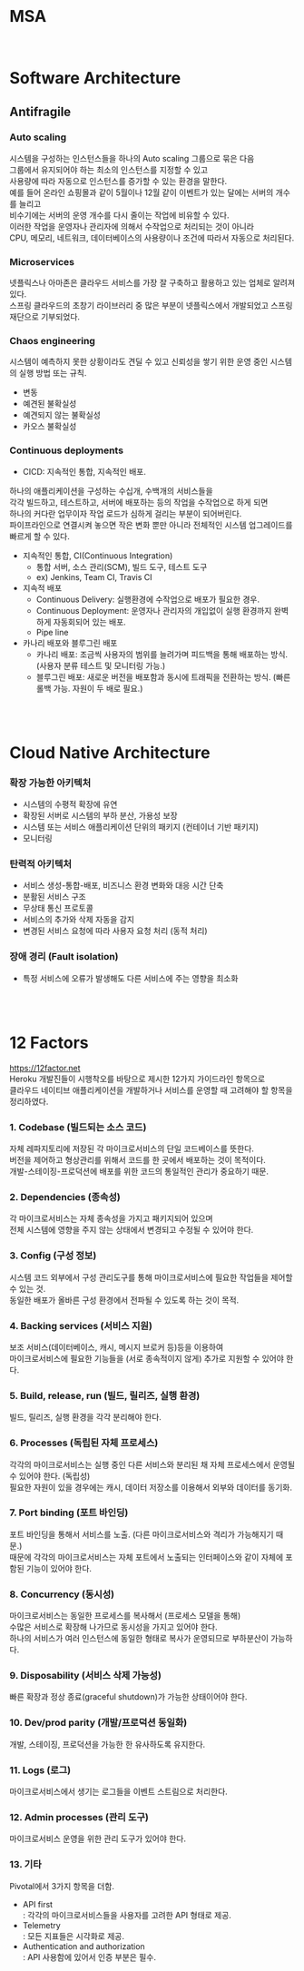 <br/>

# MSA 
<br/> 

# Software Architecture

## Antifragile

### Auto scaling 
시스템을 구성하는 인스턴스들을 하나의 Auto scaling 그룹으로 묶은 다음 <br/>
그룹에서 유지되어야 하는 최소의 인스턴스를 지정할 수 있고 <br/>
사용량에 따라 자동으로 인스턴스를 증가할 수 있는 환경을 말한다. <br/>
예를 들어 온라인 쇼핑몰과 같이 5월이나 12월 같이 이벤트가 있는 달에는 서버의 개수를 늘리고 <br/>
비수기에는 서버의 운영 개수를 다시 줄이는 작업에 비유할 수 있다. <br/>
이러한 작업을 운영자나 관리자에 의해서 수작업으로 처리되는 것이 아니라 <br/>
CPU, 메모리, 네트워크, 데이터베이스의 사용량이나 조건에 따라서 자동으로 처리된다. <br/>

### Microservices
넷플릭스나 아마존은 클라우드 서비스를 가장 잘 구축하고 활용하고 있는 업체로 알려져 있다. <br/>
스프링 클라우드의 초창기 라이브러리 중 많은 부분이 넷플릭스에서 개발되었고 스프링 재단으로 기부되었다. <br/>

### Chaos engineering
시스템이 예측하지 못한 상황이라도 견딜 수 있고 신뢰성을 쌓기 위한 운영 중인 시스템의 실행 방법 또는 규칙. <br/>
- 변동
- 예견된 불확실성
- 예견되지 않는 불확실성 
- 카오스 불확실성 

### Continuous deployments 
- CICD: 지속적인 통합, 지속적인 배포. 

하나의 애플리케이션을 구성하는 수십개, 수백개의 서비스들을 <br/>
각각 빌드하고, 테스트하고, 서버에 배포하는 등의 작업을 수작업으로 하게 되면 <br/>
하나의 커다란 업무이자 작업 로드가 심하게 걸리는 부분이 되어버린다. <br/>
파이프라인으로 연결시켜 놓으면 작은 변화 뿐만 아니라 전체적인 시스템 업그레이드를 빠르게 할 수 있다. <br/>

- 지속적인 통합, CI(Continuous Integration)
    - 통합 서버, 소스 관리(SCM), 빌드 도구, 테스트 도구
    - ex) Jenkins, Team CI, Travis CI
- 지속적 배포
    - Continuous Delivery: 실행환경에 수작업으로 배포가 필요한 경우. 
    - Continuous Deployment: 운영자나 관리자의 개입없이 실행 환경까지 완벽하게 자동회되어 있는 배포. 
    - Pipe line
- 카나리 배포와 블루그린 배포
    - 카나리 배포: 조금씩 사용자의 범위를 늘려가며 피드백을 통해 배포하는 방식. (사용자 분류 테스트 및 모니터링 가능.)
    - 블루그린 배포: 새로운 버전을 배포함과 동시에 트래픽을 전환하는 방식. (빠른 롤백 가능. 자원이 두 배로 필요.)

<br/><br/> 

# Cloud Native Architecture

### 확장 가능한 아키텍처
- 시스템의 수평적 확장에 유연
- 확장된 서버로 시스템의 부하 분산, 가용성 보장
- 시스템 또는 서비스 애플리케이션 단위의 패키지 (컨테이너 기반 패키지)
- 모니터링 

### 탄력적 아키텍처
- 서비스 생성-통합-배포, 비즈니스 환경 변화와 대응 시간 단축 
- 분활된 서비스 구조
- 무상태 통신 프로토콜 
- 서비스의 추가와 삭제 자동을 감지 
- 변경된 서비스 요청에 따라 사용자 요청 처리 (동적 처리)

### 장애 경리 (Fault isolation)
- 특정 서비스에 오류가 발생해도 다른 서비스에 주는 영향을 최소화 

<br/><br/>

# 12 Factors 
https://12factor.net <br/>
Heroku 개발진들이 시행착오를 바탕으로 제시한 12가지 가이드라인 항목으로  <br/>
클라우드 네이티브 애플리케이션을 개발하거나 서비스를 운영할 때 고려해야 할 항목을 정리하였다.  <br/>

### 1. Codebase (빌드되는 소스 코드)
자체 레파지토리에 저장된 각 마이크로서비스의 단일 코드베이스를 뜻한다. <br/>
버전을 제어하고 형상관리를 위해서 코드를 한 곳에서 배포하는 것이 목적이다. <br/>
개발-스테이징-프로덕션에 배포를 위한 코드의 통일적인 관리가 중요하기 때문. <br/>

### 2. Dependencies (종속성)
각 마이크로서비스는 자체 종속성을 가지고 패키지되어 있으며 <br/>
전체 시스템에 영향을 주지 않는 상태에서 변경되고 수정될 수 있어야 한다. <br/>

### 3. Config (구성 정보)
시스템 코드 외부에서 구성 관리도구를 통해 마이크로서비스에 필요한 작업들을 제어할 수 있는 것. <br/>
동일한 배포가 올바른 구성 환경에서 전파될 수 있도록 하는 것이 목적.  <br/>

### 4. Backing services (서비스 지원)
보조 서비스(데이터베이스, 캐시, 메시지 브로커 등)등을 이용하여 <br/>
마이크로서비스에 필요한 기능들을 (서로 종속적이지 않게) 추가로 지원할 수 있어야 한다. <br/>

### 5. Build, release, run (빌드, 릴리즈, 실행 환경)
빌드, 릴리즈, 실행 환경을 각각 분리해야 한다. 

### 6. Processes (독립된 자체 프로세스)
각각의 마이크로서비스는 실행 중인 다른 서비스와 분리된 채 자체 프로세스에서 운영될 수 있어야 한다. (독립성) <br/>
필요한 자원이 있을 경우에는 캐시, 데이터 저장소를 이용해서 외부와 데이터를 동기화.  <br/>

### 7. Port binding (포트 바인딩)
포트 바인딩을 통해서 서비스를 노출. (다른 마이크로서비스와 격리가 가능해지기 때문.) <br/>
때문에 각각의 마이크로서비스는 자체 포트에서 노출되는 인터페이스와 같이 자체에 포함된 기능이 있어야 한다.<br/>

### 8. Concurrency (동시성)
마이크로서비스는 동일한 프로세스를 복사해서 (프로세스 모델을 통해) <br/>
수많은 서비스로 확장해 나가므로 동시성을 가지고 있어야 한다. <br/>
하나의 서비스가 여러 인스턴스에 동일한 형태로 복사가 운영되므로 부하분산이 가능하다.<br/>

### 9. Disposability (서비스 삭제 가능성)
빠른 확장과 정상 종료(graceful shutdown)가 가능한 상태이어야 한다.  

### 10. Dev/prod parity (개발/프로덕션 동일화)
개발, 스테이징, 프로덕션을 가능한 한 유사하도록 유지한다. 

### 11. Logs (로그)
마이크로서비스에서 생기는 로그들을 이벤트 스트림으로 처리한다. 

### 12. Admin processes (관리 도구)
마이크로서비스 운영을 위한 관리 도구가 있어야 한다.

### 13. 기타
Pivotal에서 3가지 항목을 더함.
- API first <br/>
    : 각각의 마이크로서비스들을 사용자를 고려한 API 형태로 제공. 
- Telemetry <br/>
    : 모든 지표들은 시각화로 제공. <br/>
- Authentication and authorization  <br/>
    : API 사용함에 있어서 인증 부분은 필수. 
    
<br/><br/>




<br/><br/><br/><br/>
